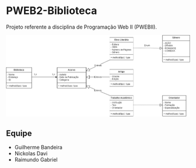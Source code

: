 # PWEB2-Biblioteca
Projeto referente a disciplina de Programação Web II (PWEBII).

![MER](https://github.com/niickol4s/PWEB2-Biblioteca/blob/main/img/Library.drawio.png?raw=true)

## Equipe
- Guilherme Bandeira
- Nickolas Davi
- Raimundo Gabriel
